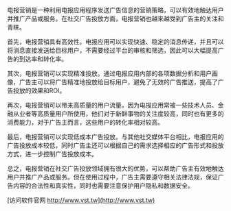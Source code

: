 电报营销是一种利用电报应用程序发送广告信息的营销策略，可以有效地触达用户并推广产品或服务。在社交广告投放方面，电报营销也越来越受到广告主的关注和青睐。

首先，电报营销具有高效性。电报应用可以实现快速、稳定的消息传递，并且可以将消息直接发送给目标用户，不需要经过平台的审核和筛选，因此可以大幅提高广告的到达率和转化率。

其次，电报营销可以实现精准投放。通过电报应用内部的各项数据分析和用户画像，广告主可以将广告精准地投放给目标用户，避免了无效的广告推送，提高了广告投放的效果和ROI。

再次，电报营销可以带来高质量的用户流量。因为电报应用常被一些技术人员、金融从业者等高质量用户所使用，他们对于新鲜事物的关注度较高，同时也有更多的消费能力，对于广告主而言，这些用户的转化率相对较高。

最后，电报营销可以实现低成本广告投放。与其他社交媒体平台相比，电报应用的广告投放成本较低，同时广告主还可以根据自己的需求选择相应的广告形式和投放方式，进一步控制广告投放成本。

总之，电报营销在社交广告投放领域拥有很大的优势，可以帮助广告主有效地触达用户并推广产品或服务。但在使用过程中，广告主需要遵守相关法律法规，保证广告内容的合法性和真实性，同时也需要注意保护用户隐私和数据安全。


[访问软件官网 http://www.vst.tw](http://www.vst.tw)
